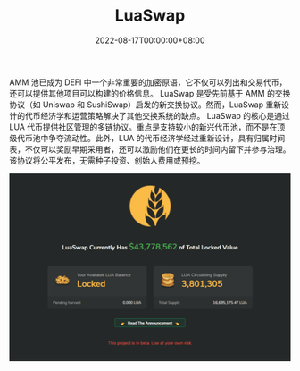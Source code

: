 ﻿---
title: "LuaSwap"
description: "新兴代币项目的多链流动性协议，无需种子投资、创始人费用或预挖."
date: 2022-08-17T00:00:00+08:00
lastmod: 2022-08-17T00:00:00+08:00
draft: false
authors: ["boogArno"]
featuredImage: "luaswap.png"
tags: ["DeFi","LuaSwap"]
categories: ["nfts"]
nfts: ["DeFi"]
blockchain: "ETH"
website: "https://luaswap.org/"
twitter: "https://twitter.com/LuaSwap"
discord: ""
telegram: "https://t.me/LuaSwap"
github: "https://github.com/tomochain/luaswap"
youtube: ""
twitch: ""
facebook: ""
instagram: ""
reddit: ""
medium: ""
steam: ""
gitbook: ""
googleplay: ""
appstore: ""
status: "Live"
weight: 
lightgallery: true
toc: true
pinned: false
recommend: false
recommend1: false
---
AMM 池已成为 DEFI 中一个非常重要的加密原语，它不仅可以列出和交易代币，还可以提供其他项目可以构建的价格信息。 LuaSwap 是受先前基于 AMM 的交换协议（如 Uniswap 和 SushiSwap）启发的新交换协议。然而，LuaSwap 重新设计的代币经济学和运营策略解决了其他交换系统的缺点。 LuaSwap 的核心是通过 LUA 代币提供社区管理的多链协议。重点是支持较小的新兴代币池，而不是在顶级代币池中争夺流动性。此外，LUA 的代币经济学经过重新设计，具有归属时间表，不仅可以奖励早期采用者，还可以激励他们在更长的时间内留下并参与治理。该协议将公平发布，无需种子投资、创始人费用或预挖。

![luaswap-dapp-defi-ethereum-image1_40fb3932ff531244eb1904b80bfdb184](luaswap-dapp-defi-ethereum-image1_40fb3932ff531244eb1904b80bfdb184.png)